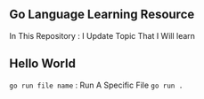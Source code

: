## Go Language Learning Resource 
<p> In This Repository : I Update Topic That I Will learn </p>

## Hello World  
 `go run file name`  : Run A Specific File
 `go run .`

 ##
